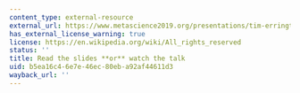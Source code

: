 ```yaml
---
content_type: external-resource
external_url: https://www.metascience2019.org/presentations/tim-errington/
has_external_license_warning: true
license: https://en.wikipedia.org/wiki/All_rights_reserved
status: ''
title: Read the slides **or** watch the talk
uid: b5ea16c4-6e7e-46ec-80eb-a92af44611d3
wayback_url: ''
---
```

